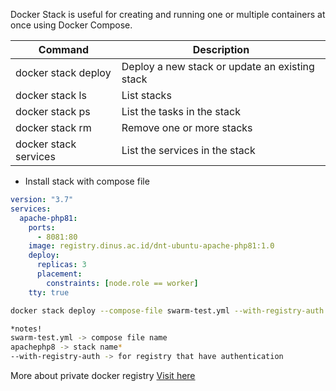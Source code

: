 Docker Stack is useful for creating and running one or multiple containers at once using Docker Compose.

| Command | Description |
| --- | --- |
| docker stack deploy | Deploy a new stack or update an existing stack |
| docker stack ls | List stacks |
| docker stack ps | List the tasks in the stack |
| docker stack rm | Remove one or more stacks |
| docker stack services | List the services in the stack |
- Install stack with compose file

```yaml
version: "3.7"
services:
  apache-php81:
    ports:
      - 8081:80
    image: registry.dinus.ac.id/dnt-ubuntu-apache-php81:1.0
    deploy:
      replicas: 3
      placement:
        constraints: [node.role == worker]
    tty: true
```

```bash
docker stack deploy --compose-file swarm-test.yml --with-registry-auth apachephp8
```

```bash
*notes!
swarm-test.yml -> compose file name
apachephp8 -> stack name*
--with-registry-auth -> for registry that have authentication
```
More about private docker registry <a href="https://github.com/ervikhan/container-based-private-docker-registry">Visit here</a>